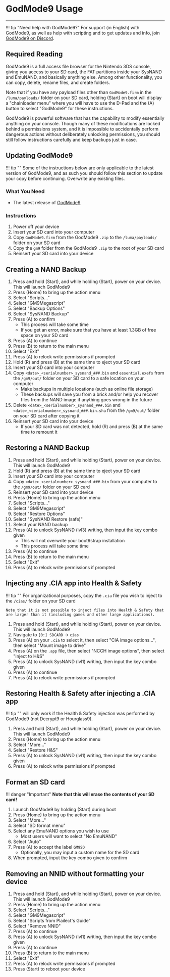 # GodMode9 Usage
---

!!! tip "Need help with GodMode9?"
	For support (in English) with GodMode9, as well as help with scripting and to get updates and info, join [GodMode9 on Discord](https://discord.gg/BRcbvtFxX4).

## Required Reading

GodMode9 is a full access file browser for the Nintendo 3DS console, giving you access to your SD card, the FAT partitions inside your SysNAND and EmuNAND, and basically anything else. Among other functionality, you can copy, delete, rename files, and create folders.

Note that if you have any payload files other than `GodMode9.firm` in the `/luma/payloads/` folder on your SD card, holding (Start) on boot will display a "chainloader menu" where you will have to use the D-Pad and the (A) button to select "GodMode9" for these instructions. 

GodMode9 is powerful software that has the capability to modify essentially anything on your console. Though many of these modifications are locked behind a permissions system, and it is impossible to accidentally perform dangerous actions without deliberately unlocking permissions, you should still follow instructions carefully and keep backups just in case.

## Updating GodMode9

!!! tip ""
	Some of the instructions below are only applicable to the latest version of GodMode9, and as such you should follow this section to update your copy before continuing. Overwrite any existing files.

### What You Need

* The latest release of [GodMode9](https://github.com/d0k3/GodMode9/releases/latest)

### Instructions

1. Power off your device
1. Insert your SD card into your computer
1. Copy `GodMode9.firm` from the GodMode9 `.zip` to the `/luma/payloads/` folder on your SD card
1. Copy the `gm9` folder from the GodMode9 `.zip` to the root of your SD card
1. Reinsert your SD card into your device

## Creating a NAND Backup

1. Press and hold (Start), and while holding (Start), power on your device. This will launch GodMode9
1. Press (Home) to bring up the action menu
1. Select "Scripts..."
1. Select "GM9Megascript"
1. Select "Backup Options"
1. Select "SysNAND Backup"
1. Press (A) to confirm
    + This process will take some time
    + If you get an error, make sure that you have at least 1.3GB of free space on your SD card
1. Press (A) to continue
1. Press (B) to return to the main menu
1. Select "Exit"
1. Press (A) to relock write permissions if prompted
1. Hold (R) and press (B) at the same time to eject your SD card
1. Insert your SD card into your computer
1. Copy `<date>_<serialnumber>_sysnand_###.bin` and `essential.exefs` from the `/gm9/out/` folder on your SD card to a safe location on your computer
    + Make backups in multiple locations (such as online file storage)
    + These backups will save you from a brick and/or help you recover files from the NAND image if anything goes wrong in the future
1. Delete `<date>_<serialnumber>_sysnand_###.bin` and `<date>_<serialnumber>_sysnand_###.bin.sha` from the `/gm9/out/` folder on your SD card after copying it
1. Reinsert your SD card into your device
    + If your SD card was not detected, hold (R) and press (B) at the same time to remount it

## Restoring a NAND Backup

1. Press and hold (Start), and while holding (Start), power on your device. This will launch GodMode9
1. Hold (R) and press (B) at the same time to eject your SD card
1. Insert your SD card into your computer
1. Copy `<date>_<serialnumber>_sysnand_###.bin` from your computer to the `/gm9/out/` folder on your SD card
1. Reinsert your SD card into your device
1. Press (Home) to bring up the action menu
1. Select "Scripts..."
1. Select "GM9Megascript"
1. Select "Restore Options"
1. Select "SysNAND Restore (safe)"
1. Select your NAND backup
1. Press (A) to unlock SysNAND (lvl3) writing, then input the key combo given
    + This will not overwrite your boot9strap installation
    + This process will take some time
1. Press (A) to continue
1. Press (B) to return to the main menu
1. Select "Exit"
1. Press (A) to relock write permissions if prompted

## Injecting any .CIA app into Health & Safety

!!! tip ""
	For organizational purposes, copy the `.cia` file you wish to inject to the `/cias/` folder on your SD card

	Note that it is not possible to inject files into Health & Safety that are larger than it (including games and other large applications).

1. Press and hold (Start), and while holding (Start), power on your device. This will launch GodMode9
1. Navigate to `[0:] SDCARD` -> `cias`
1. Press (A) on your `.cia` to select it, then select "CIA image options...", then select "Mount image to drive"
1. Press (A) on the `.app` file, then select "NCCH image options", then select "Inject to H&S"
1. Press (A) to unlock SysNAND (lvl1) writing, then input the key combo given
1. Press (A) to continue
1. Press (A) to relock write permissions if prompted

## Restoring Health & Safety after injecting a .CIA app

!!! tip ""
	will only work if the Health & Safety injection was performed by GodMode9 (not Decrypt9 or Hourglass9).

1. Press and hold (Start), and while holding (Start), power on your device. This will launch GodMode9
1. Press (Home) to bring up the action menu
1. Select "More..."
1. Select "Restore H&S"
1. Press (A) to unlock SysNAND (lvl1) writing, then input the key combo given
1. Press (A) to relock write permissions if prompted

## Format an SD card

!!! danger "Important"
	**Note that this will erase the contents of your SD card!**

1. Launch GodMode9 by holding (Start) during boot
1. Press (Home) to bring up the action menu
1. Select "More..."
1. Select "SD format menu"
1. Select any EmuNAND options you wish to use
    + Most users will want to select "No EmuNAND"
1. Select "Auto"
1. Press (A) to accept the label `GM9SD`
    + Optionally, you may input a custom name for the SD card
1. When prompted, input the key combo given to confirm

## Removing an NNID without formatting your device

1. Press and hold (Start), and while holding (Start), power on your device. This will launch GodMode9
1. Press (Home) to bring up the action menu
1. Select "Scripts..."
1. Select "GM9Megascript"
1. Select "Scripts from Plailect's Guide"
1. Select "Remove NNID"
1. Press (A) to continue
1. Press (A) to unlock SysNAND (lvl1) writing, then input the key combo given
1. Press (A) to continue
1. Press (B) to return to the main menu
1. Select "Exit"
1. Press (A) to relock write permissions if prompted
1. Press (Start) to reboot your device
